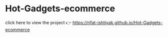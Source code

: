 # Hot-Gadgets-ecommerce

click here to view the project :point_right: https://rifat-ishtiyak.github.io/Hot-Gadgets-ecommerce

